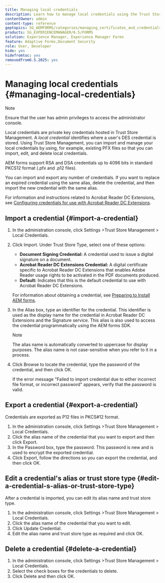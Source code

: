 ```yaml
---
title: Managing local credentials
description: Learn how to manage local credentials using the Trust Store Management. AEM forms support RSA and DSA credentials in standard PKCS12 form.
contentOwner: admin
content-type: reference
geptopics: SG_AEMFORMS/categories/managing_certificates_and_credentials
products: SG_EXPERIENCEMANAGER/6.5/FORMS
solution: Experience Manager, Experience Manager Forms
feature: Adaptive Forms,Document Security
role: User, Developer
hide: yes
hidefromtoc: yes
removedfrom6.5.2025: yes
---
```

# Managing local credentials {#managing-local-credentials}

>[!NOTE]
> 
> Ensure that the user has admin privileges to access the administrator console.

Local credentials are private key credentials hosted in Trust Store Management. A *local credential* identifies where a user's DES credential is stored. Using Trust Store Management, you can import and manage your local credentials by using, for example, existing PFX files so that you can import, edit, and delete local credentials.

AEM forms support RSA and DSA credentials up to 4096 bits in standard PKCS12 format (.pfx and .p12 files).

You can import and export any number of credentials. If you want to replace an expired credential using the same alias, delete the credential, and then import the new credential with the same alias.

For information and instructions related to Acrobat Reader DC Extensions, see [Configuring credentials for use with Acrobat Reader DC Extensions](/help/forms/using/admin-help/configuring-credentials-acrobat-reader-dc.md#configuring-credentials-for-use-with-acrobat-reader-dc-extensions).

## Import a credential {#import-a-credential}

1. In the administration console, click Settings &gt;Trust Store Management &gt; Local Credentials.
1. Click Import. Under Trust Store Type, select one of these options:

    * **Document Signing Credential:** A credential used to issue a digital signature on a document.
    * **Acrobat Reader DC Extensions Credential:** A digital certificate specific to Acrobat Reader DC Extensions that enables Adobe Reader usage rights to be activated in the PDF documents produced.
    * **Default:** Indicates that this is the default credential to use with Acrobat Reader DC Extensions.

   For information about obtaining a credential, see [Preparing to Install AEM forms](https://helpx.adobe.com/pdf/aem-forms/6-3/prepare-install-single-server.pdf).

1. In the Alias box, type an identifier for the credential. This identifier is used as the display name for the credential in Acrobat Reader DC Extensions and the Signature service. This alias is also used to access the credential programmatically using the AEM forms SDK.

   >[!NOTE]
   >
   >The alias name is automatically converted to uppercase for display purposes. The alias name is not case-sensitive when you refer to it in a process.

1. Click Browse to locate the credential, type the password of the credential, and then click OK.

   If the error message "Failed to import credential due to either incorrect file format, or incorrect password" appears, verify that the password is valid.

## Export a credential {#export-a-credential}

Credentials are exported as P12 files in PKCS#12 format.

1. In the administration console, click Settings &gt;Trust Store Management &gt; Local Credentials.
1. Click the alias name of the credential that you want to export and then click Export.
1. In the Password box, type the password. This password is new and is used to encrypt the exported credential.
1. Click Export, follow the directions so you can export the credential, and then click OK.

## Edit a credential's alias or trust store type {#edit-a-credential-s-alias-or-trust-store-type}

After a credential is imported, you can edit its alias name and trust store type.

1. In the administration console, click Settings &gt;Trust Store Management &gt; Local Credentials.
1. Click the alias name of the credential that you want to edit.
1. Click Update Credential.
1. Edit the alias name and trust store type as required and click OK.

## Delete a credential {#delete-a-credential}

1. In the administration console, click Settings &gt;Trust Store Management &gt; Local Credentials.
1. Select the check boxes for the credentials to delete.
1. Click Delete and then click OK.
